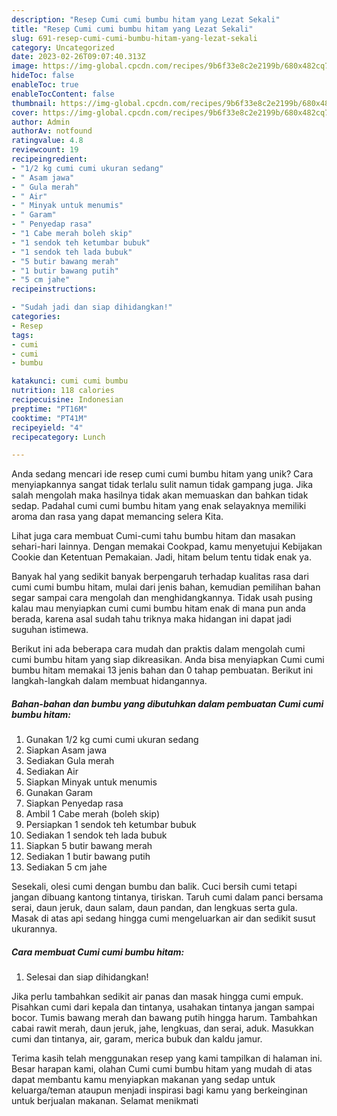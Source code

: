 ```yaml
---
description: "Resep Cumi cumi bumbu hitam yang Lezat Sekali"
title: "Resep Cumi cumi bumbu hitam yang Lezat Sekali"
slug: 691-resep-cumi-cumi-bumbu-hitam-yang-lezat-sekali
category: Uncategorized
date: 2023-02-26T09:07:40.313Z
image: https://img-global.cpcdn.com/recipes/9b6f33e8c2e2199b/680x482cq70/cumi-cumi-bumbu-hitam-foto-resep-utama.jpg
hideToc: false
enableToc: true
enableTocContent: false
thumbnail: https://img-global.cpcdn.com/recipes/9b6f33e8c2e2199b/680x482cq70/cumi-cumi-bumbu-hitam-foto-resep-utama.jpg
cover: https://img-global.cpcdn.com/recipes/9b6f33e8c2e2199b/680x482cq70/cumi-cumi-bumbu-hitam-foto-resep-utama.jpg
author: Admin
authorAv: notfound
ratingvalue: 4.8
reviewcount: 19
recipeingredient:
- "1/2 kg cumi cumi ukuran sedang"
- " Asam jawa"
- " Gula merah"
- " Air"
- " Minyak untuk menumis"
- " Garam"
- " Penyedap rasa"
- "1 Cabe merah boleh skip"
- "1 sendok teh ketumbar bubuk"
- "1 sendok teh lada bubuk"
- "5 butir bawang merah"
- "1 butir bawang putih"
- "5 cm jahe"
recipeinstructions:

- "Sudah jadi dan siap dihidangkan!"
categories:
- Resep
tags:
- cumi
- cumi
- bumbu

katakunci: cumi cumi bumbu 
nutrition: 118 calories
recipecuisine: Indonesian
preptime: "PT16M"
cooktime: "PT41M"
recipeyield: "4"
recipecategory: Lunch

---
```





Anda sedang mencari ide resep cumi cumi bumbu hitam yang unik? Cara menyiapkannya sangat tidak terlalu sulit namun tidak gampang juga. Jika salah mengolah maka hasilnya tidak akan memuaskan dan bahkan tidak sedap. Padahal cumi cumi bumbu hitam yang enak selayaknya memiliki aroma dan rasa yang dapat memancing selera Kita.





Lihat juga cara membuat Cumi-cumi tahu bumbu hitam dan masakan sehari-hari lainnya. Dengan memakai Cookpad, kamu menyetujui Kebijakan Cookie dan Ketentuan Pemakaian. Jadi, hitam belum tentu tidak enak ya.

Banyak hal yang sedikit banyak berpengaruh terhadap kualitas rasa dari cumi cumi bumbu hitam, mulai dari jenis bahan, kemudian pemilihan bahan segar sampai cara mengolah dan menghidangkannya. Tidak usah pusing kalau mau menyiapkan cumi cumi bumbu hitam enak di mana pun anda berada, karena asal sudah tahu triknya maka hidangan ini dapat jadi suguhan istimewa.






Berikut ini ada beberapa cara mudah dan praktis dalam mengolah cumi cumi bumbu hitam yang siap dikreasikan. Anda bisa menyiapkan Cumi cumi bumbu hitam memakai 13 jenis bahan dan 0 tahap pembuatan. Berikut ini langkah-langkah dalam membuat hidangannya.

<!--inarticleads1-->

##### Bahan-bahan dan bumbu yang dibutuhkan dalam pembuatan Cumi cumi bumbu hitam:

1. Gunakan 1/2 kg cumi cumi ukuran sedang
1. Siapkan  Asam jawa
1. Sediakan  Gula merah
1. Sediakan  Air
1. Siapkan  Minyak untuk menumis
1. Gunakan  Garam
1. Siapkan  Penyedap rasa
1. Ambil 1 Cabe merah (boleh skip)
1. Persiapkan 1 sendok teh ketumbar bubuk
1. Sediakan 1 sendok teh lada bubuk
1. Siapkan 5 butir bawang merah
1. Sediakan 1 butir bawang putih
1. Sediakan 5 cm jahe


Sesekali, olesi cumi dengan bumbu dan balik. Cuci bersih cumi tetapi jangan dibuang kantong tintanya, tiriskan. Taruh cumi dalam panci bersama serai, daun jeruk, daun salam, daun pandan, dan lengkuas serta gula. Masak di atas api sedang hingga cumi mengeluarkan air dan sedikit susut ukurannya. 

<!--inarticleads2-->

##### Cara membuat Cumi cumi bumbu hitam:


1. Selesai dan siap dihidangkan!

Jika perlu tambahkan sedikit air panas dan masak hingga cumi empuk. Pisahkan cumi dari kepala dan tintanya, usahakan tintanya jangan sampai bocor. Tumis bawang merah dan bawang putih hingga harum. Tambahkan cabai rawit merah, daun jeruk, jahe, lengkuas, dan serai, aduk. Masukkan cumi dan tintanya, air, garam, merica bubuk dan kaldu jamur. 

Terima kasih telah menggunakan resep yang kami tampilkan di halaman ini. Besar harapan kami, olahan Cumi cumi bumbu hitam yang mudah di atas dapat membantu kamu menyiapkan makanan yang sedap untuk keluarga/teman ataupun menjadi inspirasi bagi kamu yang berkeinginan untuk berjualan makanan. Selamat menikmati
